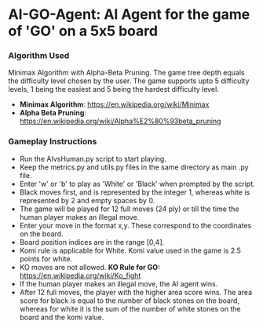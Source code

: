 # AI-GO-Agent: AI Agent for the game of 'GO' on a 5x5 board

### Algorithm Used 
Minimax Algorithm with Alpha-Beta Pruning. The game tree depth equals the difficulty level chosen by the user. The game supports upto 5 difficulty levels, 1 being the easiest and 5 being the hardest difficulty level.
- **Minimax Algorithm**: https://en.wikipedia.org/wiki/Minimax
- **Alpha Beta Pruning**: https://en.wikipedia.org/wiki/Alpha%E2%80%93beta_pruning

### Gameplay Instructions
- Run the AIvsHuman.py script to start playing.
- Keep the metrics.py and utils.py files in the same directory as main .py file.
- Enter 'w' or 'b' to play as 'White' or 'Black' when prompted by the script.
- Black moves first, and is represented by the integer 1, whereas white is represented by 2 and empty spaces by 0.
- The game will be played for 12 full moves (24 ply) or till the time the human player makes an illegal move.
- Enter your move in the format x,y. These correspond to the coordinates on the board.
- Board position indices are in the range [0,4].
- Komi rule is applicable for White. Komi value used in the game is 2.5 points for white.
- KO moves are not allowed. **KO Rule for GO:** https://en.wikipedia.org/wiki/Ko_fight 
- If the human player makes an illegal move, the AI agent wins.
- After 12 full moves, the player with the higher area score wins. The area score for black is equal to the number of black stones on the board, whereas for white it is the sum of the number of white stones on the board and the komi value.

